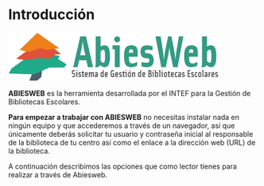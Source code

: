 # Introducción

**<img src="img/abies_web_md.jpg" width="423" height="97" />**

**ABIESWEB** es la herramienta desarrollada por el INTEF para la Gestión de Bibliotecas Escolares.

**Para empezar a trabajar con ABIESWEB** no necesitas instalar nada en ningún equipo y que accederemos a través de un navegador, así que únicamente deberás solicitar tu usuario y contraseña inicial al responsable de la biblioteca de tu centro así como el enlace a la dirección web (URL) de la biblioteca.

A continuación describimos las opciones que como lector tienes para realizar a través de Abiesweb.

 

